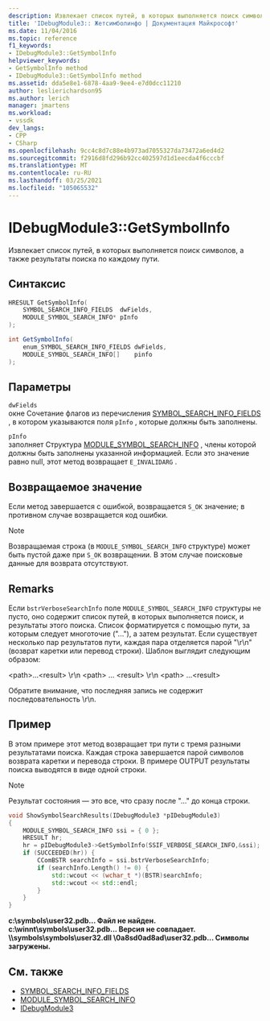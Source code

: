 ```yaml
---
description: Извлекает список путей, в которых выполняется поиск символов, а также результаты поиска по каждому пути.
title: 'IDebugModule3:: Жетсимболинфо | Документация Майкрософт'
ms.date: 11/04/2016
ms.topic: reference
f1_keywords:
- IDebugModule3::GetSymbolInfo
helpviewer_keywords:
- GetSymbolInfo method
- IDebugModule3::GetSymbolInfo method
ms.assetid: dda5e8e1-6878-4aa9-9ee4-e7d0dcc11210
author: leslierichardson95
ms.author: lerich
manager: jmartens
ms.workload:
- vssdk
dev_langs:
- CPP
- CSharp
ms.openlocfilehash: 9cc4c8d7c88e4b973ad7055327da73472a6ed4d2
ms.sourcegitcommit: f2916d8fd296b92cc402597d1d1eecda4f6cccbf
ms.translationtype: MT
ms.contentlocale: ru-RU
ms.lasthandoff: 03/25/2021
ms.locfileid: "105065532"
---
```

# <a name="idebugmodule3getsymbolinfo"></a>IDebugModule3::GetSymbolInfo
Извлекает список путей, в которых выполняется поиск символов, а также результаты поиска по каждому пути.

## <a name="syntax"></a>Синтаксис

```cpp
HRESULT GetSymbolInfo(
    SYMBOL_SEARCH_INFO_FIELDS  dwFields,
    MODULE_SYMBOL_SEARCH_INFO* pInfo
);
```

```csharp
int GetSymbolInfo(
    enum_SYMBOL_SEARCH_INFO_FIELDS dwFields,
    MODULE_SYMBOL_SEARCH_INFO[]    pinfo
);
```

## <a name="parameters"></a>Параметры
`dwFields`\
окне Сочетание флагов из перечисления [SYMBOL_SEARCH_INFO_FIELDS](../../../extensibility/debugger/reference/symbol-search-info-fields.md) , в котором указываются поля `pInfo` , которые должны быть заполнены.

`pInfo`\
заполняет Структура [MODULE_SYMBOL_SEARCH_INFO](../../../extensibility/debugger/reference/module-symbol-search-info.md) , члены которой должны быть заполнены указанной информацией. Если это значение равно null, этот метод возвращает `E_INVALIDARG` .

## <a name="return-value"></a>Возвращаемое значение
Если метод завершается с ошибкой, возвращается `S_OK` значение; в противном случае возвращается код ошибки.

> [!NOTE]
> Возвращаемая строка (в `MODULE_SYMBOL_SEARCH_INFO` структуре) может быть пустой даже при `S_OK` возвращении. В этом случае поисковые данные для возврата отсутствуют.

## <a name="remarks"></a>Remarks
Если `bstrVerboseSearchInfo` поле `MODULE_SYMBOL_SEARCH_INFO` структуры не пусто, оно содержит список путей, в которых выполняется поиск, и результаты этого поиска. Список форматируется с помощью пути, за которым следует многоточие ("..."), а затем результат. Если существует несколько пар результатов пути, каждая пара отделяется парой "\r\n" (возврат каретки или перевод строки). Шаблон выглядит следующим образом:

\<path>...\<result> \r\n \<path> ... \<result> \r\n \<path> ...\<result>

Обратите внимание, что последняя запись не содержит последовательность \r\n.

## <a name="example"></a>Пример
В этом примере этот метод возвращает три пути с тремя разными результатами поиска. Каждая строка завершается парой символов возврата каретки и перевода строки. В примере OUTPUT результаты поиска выводятся в виде одной строки.

> [!NOTE]
> Результат состояния — это все, что сразу после "..." до конца строки.

```cpp
void ShowSymbolSearchResults(IDebugModule3 *pIDebugModule3)
{
    MODULE_SYMBOL_SEARCH_INFO ssi = { 0 };
    HRESULT hr;
    hr = pIDebugModule3->GetSymbolInfo(SSIF_VERBOSE_SEARCH_INFO,&ssi);
    if (SUCCEEDED(hr)) {
        CComBSTR searchInfo = ssi.bstrVerboseSearchInfo;
        if (searchInfo.Length() != 0) {
            std::wcout << (wchar_t *)(BSTR)searchInfo;
            std::wcout << std::endl;
        }
    }
}
```

**c:\symbols\user32.pdb... Файл не найден.** 
 **c:\winnt\symbols\user32.pdb... Версия не совпадает.** 
 **\\\symbols\symbols\user32.dll \0a8sd0ad8ad\user32.pdb... Символы загружены.**

## <a name="see-also"></a>См. также

- [SYMBOL_SEARCH_INFO_FIELDS](../../../extensibility/debugger/reference/symbol-search-info-fields.md)
- [MODULE_SYMBOL_SEARCH_INFO](../../../extensibility/debugger/reference/module-symbol-search-info.md)
- [IDebugModule3](../../../extensibility/debugger/reference/idebugmodule3.md)
